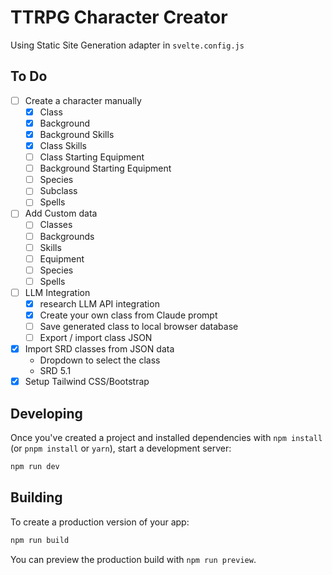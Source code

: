 # TTRPG Character Creator

Using Static Site Generation adapter in `svelte.config.js`

## To Do
* [ ] Create a character manually
  * [x] Class
  * [x] Background
  * [x] Background Skills
  * [x] Class Skills
  * [ ] Class Starting Equipment
  * [ ] Background Starting Equipment
  * [ ] Species
  * [ ] Subclass
  * [ ] Spells
* [ ] Add Custom data
  * [ ] Classes
  * [ ] Backgrounds
  * [ ] Skills
  * [ ] Equipment
  * [ ] Species
  * [ ] Spells
* [ ] LLM Integration
  * [x] research LLM API integration
  * [x] Create your own class from Claude prompt
  * [ ] Save generated class to local browser database
  * [ ] Export / import class JSON
* [X] Import SRD classes from JSON data
  * Dropdown to select the class
  * SRD 5.1
* [X] Setup Tailwind CSS/Bootstrap

## Developing

Once you've created a project and installed dependencies with `npm install` (or `pnpm install` or `yarn`), start a development server:

```bash
npm run dev
```

## Building

To create a production version of your app:

```bash
npm run build
```

You can preview the production build with `npm run preview`.
